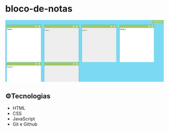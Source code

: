 # bloco-de-notas
![preview](img/preview.png)

## ⚙️Tecnologias

- HTML
- CSS
- JavaScript
- Git e Github
